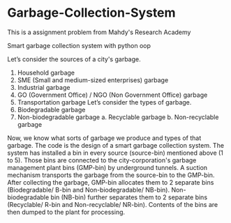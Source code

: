 # Garbage-Collection-System
This is a assignment problem from Mahdy's Research Academy

Smart garbage collection system with python oop

Let’s consider the sources of a city's garbage.
1. Household garbage
2. SME (Small and medium-sized enterprises) garbage
3. Industrial garbage
4. GO (Government Office) / NGO (Non Government Office) garbage
5. Transportation garbage
Let’s consider the types of garbage.
1. Biodegradable garbage
2. Non-biodegradable garbage
a. Recyclable garbage
b. Non-recyclable garbage

Now, we know what sorts of garbage we produce and types of that garbage.
The code is the design of a smart garbage collection system. The system has installed a bin in every source
(source-bin) mentioned above (1 to 5). Those bins are connected to the city-corporation's
garbage management plant bins (GMP-bin) by underground tunnels. A suction mechanism
transports the garbage from the source-bin to the GMP-bin. After collecting the garbage,
GMP-bin allocates them to 2 separate bins (Biodegradable/ B-bin and Non-biodegradable/
NB-bin). Non-biodegradable bin (NB-bin) further separates them to 2 separate bins (Recyclable/
R-bin and Non-recyclable/ NR-bin). Contents of the bins are then dumped to the plant for
processing.
